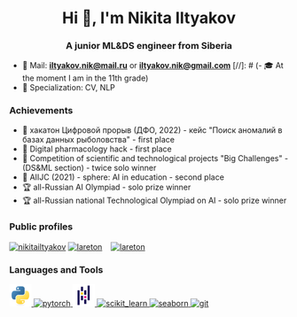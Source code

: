 <h1 align="center">Hi 👋, I'm Nikita Iltyakov</h1>
<h3 align="center">A junior ML&DS engineer from Siberia</h3>


- 📧 Mail: **iltyakov.nik@mail.ru** or **iltyakov.nik@gmail.com**
[//]: # (- 🎓 At the moment I am in the 11th grade)
- 🎯 Specialization: CV, NLP

<h3 align="left">Achievements</h3>

- 🥇 хакатон Цифровой прорыв (ДФО, 2022) - кейс "Поиск аномалий в базах данных рыболовства" - first place
- 🥇 Digital pharmacology hack - first place
- 🥇 Сompetition of scientific and technological projects "Big Challenges" - (DS&ML section) - twice solo winner
- 🥈 AIIJC (2021) - sphere: AI in education - second place
- 🏆 all-Russian AI Olympiad - solo prize winner
- 🏆 all-Russian national Technological Olympiad on AI - solo prize winner
	

<h3 align="left">Public profiles</h3>
<p align="left">
<a href="https://kaggle.com/nikitailtyakov" target="blank"><img align="center" src="https://raw.githubusercontent.com/rahuldkjain/github-profile-readme-generator/master/src/images/icons/Social/kaggle.svg" alt="nikitailtyakov" height="30" width="40" /></a>
<a href="https://t.me/iltyakow" target="blank"><img align="center" src="https://upload.wikimedia.org/wikipedia/commons/thumb/8/82/Telegram_logo.svg/2048px-Telegram_logo.svg.png" alt="lareton" height="30" width="40" /></a>
&nbsp&nbsp&nbsp<a href="https://codeforces.com/profile/lareton" target="blank"><img align="center" src="https://cdn.iconscout.com/icon/free/png-256/free-code-forces-3629285-3031869.png" alt="lareton" height="30" width="40" /></a>
</p>



<h3 align="left">Languages and Tools</h3>
<p align="left">   
	<a href="https://www.python.org" target="_blank" rel="noreferrer"> <img src="https://raw.githubusercontent.com/devicons/devicon/master/icons/python/python-original.svg" alt="python" width="40" height="40"/> </a>
	<a href="https://pytorch.org/" target="_blank" rel="noreferrer"> <img src="https://www.vectorlogo.zone/logos/pytorch/pytorch-icon.svg" alt="pytorch" width="40" height="40"/> </a> 
	<a href="https://pandas.pydata.org/" target="_blank" rel="noreferrer"> <img src="https://raw.githubusercontent.com/devicons/devicon/2ae2a900d2f041da66e950e4d48052658d850630/icons/pandas/pandas-original.svg" alt="pandas" width="40" height="40"/> </a> 
	<a href="https://scikit-learn.org/" target="_blank" rel="noreferrer"> <img src="https://upload.wikimedia.org/wikipedia/commons/0/05/Scikit_learn_logo_small.svg" alt="scikit_learn" width="40" height="40"/> </a> 
	<a href="https://seaborn.pydata.org/" target="_blank" rel="noreferrer"> <img src="https://seaborn.pydata.org/_images/logo-mark-lightbg.svg" alt="seaborn" width="40" height="40"/> </a> 
	<a href="https://git-scm.com/" target="_blank" rel="noreferrer"> <img src="https://www.vectorlogo.zone/logos/git-scm/git-scm-icon.svg" alt="git" width="40" height="40"/> </a>
</p>

